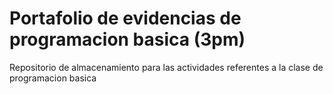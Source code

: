 # Portafolio de evidencias de programacion basica (3pm)
Repositorio de almacenamiento para las actividades referentes a la clase de programacion basica
